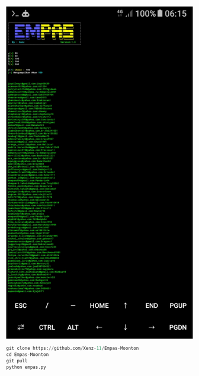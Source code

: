 ![Capture](https://github.com/Xenz-11/Empas-Moonton/blob/main/Ss/Screenshot_20220524-061529.jpg)
```python
git clone https://github.com/Xenz-11/Empas-Moonton
cd Empas-Moonton
git pull
python empas.py

